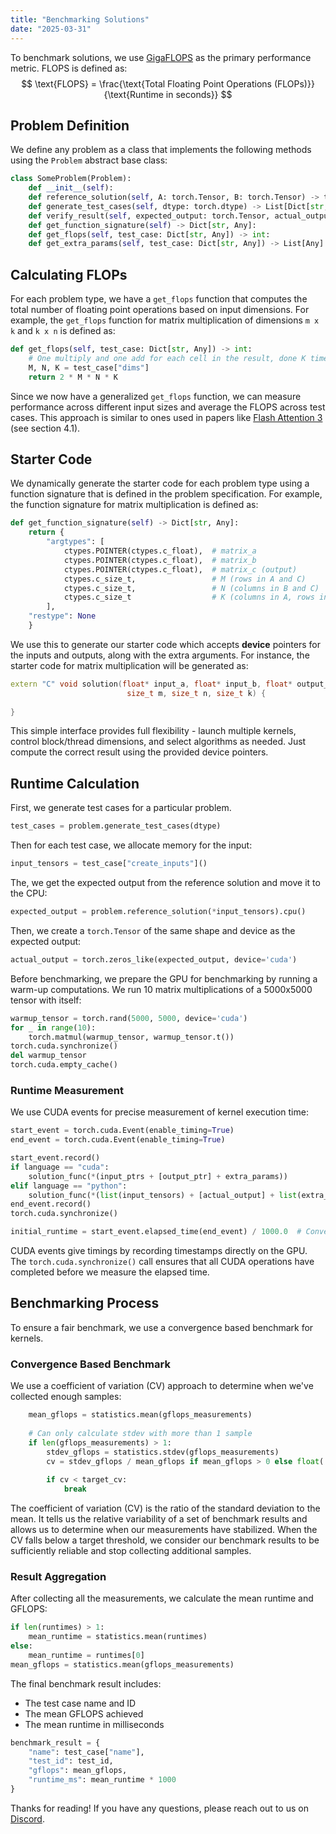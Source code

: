 ```yaml
---
title: "Benchmarking Solutions"
date: "2025-03-31"
---
```


To benchmark solutions, we use [GigaFLOPS](https://en.wikipedia.org/wiki/Floating_point_operations_per_second) as the primary performance metric. FLOPS is defined as:
$$
\text{FLOPS} = \frac{\text{Total Floating Point Operations (FLOPs)}}{\text{Runtime in seconds}}
$$

## Problem Definition

We define any problem as a class that implements the following methods using the `Problem` abstract base class:

```python
class SomeProblem(Problem):
    def __init__(self):
    def reference_solution(self, A: torch.Tensor, B: torch.Tensor) -> torch.Tensor:
    def generate_test_cases(self, dtype: torch.dtype) -> List[Dict[str, Any]]:
    def verify_result(self, expected_output: torch.Tensor, actual_output: torch.Tensor, dtype: torch.dtype) -> Tuple[bool, Dict[str, Any]]:
    def get_function_signature(self) -> Dict[str, Any]:
    def get_flops(self, test_case: Dict[str, Any]) -> int:
    def get_extra_params(self, test_case: Dict[str, Any]) -> List[Any]:
```


## Calculating FLOPs

For each problem type, we have a `get_flops` function that computes the total number of floating point operations based on input dimensions. For example, the `get_flops` function for matrix multiplication of dimensions `m x k` and `k x n` is defined as:

```python
def get_flops(self, test_case: Dict[str, Any]) -> int:
    # One multiply and one add for each cell in the result, done K times
    M, N, K = test_case["dims"]
    return 2 * M * N * K
```
Since we now have a generalized `get_flops` function, we can measure performance across different input sizes and average the FLOPS across test cases. This approach is similar to ones used in papers like [Flash Attention 3](https://arxiv.org/pdf/2407.08608) (see section 4.1).

## Starter Code

We dynamically generate the starter code for each problem type using a function signature that is defined in the problem specification. For example, the function signature for matrix multiplication is defined as:

```python
def get_function_signature(self) -> Dict[str, Any]:
    return {
        "argtypes": [
            ctypes.POINTER(ctypes.c_float),  # matrix_a
            ctypes.POINTER(ctypes.c_float),  # matrix_b
            ctypes.POINTER(ctypes.c_float),  # matrix_c (output)
            ctypes.c_size_t,                 # M (rows in A and C)
            ctypes.c_size_t,                 # N (columns in B and C)
            ctypes.c_size_t                  # K (columns in A, rows in B)
        ],
    "restype": None
    }   
```

We use this to generate our starter code which accepts **device** pointers for the inputs and outputs, along with the extra arguments. For instance, the starter code for matrix multiplication will be generated as:

```cpp
extern "C" void solution(float* input_a, float* input_b, float* output_c, 
                          size_t m, size_t n, size_t k) {
    
} 
```

This simple interface provides full flexibility - launch multiple kernels, control block/thread dimensions, and select algorithms as needed. Just compute the correct result using the provided device pointers.

## Runtime Calculation

First, we generate test cases for a particular problem.
```python
test_cases = problem.generate_test_cases(dtype)
```

Then for each test case, we allocate memory for the input:
```python
input_tensors = test_case["create_inputs"]()
```

The, we get the expected output from the reference solution and move it to the CPU:
```python
expected_output = problem.reference_solution(*input_tensors).cpu()
```

Then, we create a `torch.Tensor` of the same shape and device as the expected output:
```python
actual_output = torch.zeros_like(expected_output, device='cuda')
```

Before benchmarking, we prepare the GPU for benchmarking by running a warm-up computations. We run 10 matrix multiplications of a 5000x5000 tensor with itself:
```python
warmup_tensor = torch.rand(5000, 5000, device='cuda')
for _ in range(10):
    torch.matmul(warmup_tensor, warmup_tensor.t())
torch.cuda.synchronize()
del warmup_tensor
torch.cuda.empty_cache()
```

### Runtime Measurement

We use CUDA events for precise measurement of kernel execution time:

```python
start_event = torch.cuda.Event(enable_timing=True)
end_event = torch.cuda.Event(enable_timing=True)

start_event.record()
if language == "cuda":
    solution_func(*(input_ptrs + [output_ptr] + extra_params))
elif language == "python":
    solution_func(*(list(input_tensors) + [actual_output] + list(extra_params)))
end_event.record()
torch.cuda.synchronize()

initial_runtime = start_event.elapsed_time(end_event) / 1000.0  # Convert to seconds
```

CUDA events give timings by recording timestamps directly on the GPU. The `torch.cuda.synchronize()` call ensures that all CUDA operations have completed before we measure the elapsed time.

## Benchmarking Process

To ensure a fair benchmark, we use a convergence based benchmark for kernels.

### Convergence Based Benchmark

We use a coefficient of variation (CV) approach to determine when we've collected enough samples:

```python
    mean_gflops = statistics.mean(gflops_measurements)
    
    # Can only calculate stdev with more than 1 sample
    if len(gflops_measurements) > 1:
        stdev_gflops = statistics.stdev(gflops_measurements)
        cv = stdev_gflops / mean_gflops if mean_gflops > 0 else float('inf')
        
        if cv < target_cv:
            break
```
The coefficient of variation (CV) is the ratio of the standard deviation to the mean. It tells us the relative variability of a set of benchmark results and allows us to determine when our measurements have stabilized. When the CV falls below a target threshold, we consider our benchmark results to be sufficiently reliable and stop collecting additional samples.

### Result Aggregation
After collecting all the measurements, we calculate the mean runtime and GFLOPS:

```python
if len(runtimes) > 1:
    mean_runtime = statistics.mean(runtimes)
else:
    mean_runtime = runtimes[0]
mean_gflops = statistics.mean(gflops_measurements)
```

The final benchmark result includes:
- The test case name and ID
- The mean GFLOPS achieved
- The mean runtime in milliseconds

```python
benchmark_result = {
    "name": test_case["name"],
    "test_id": test_id,
    "gflops": mean_gflops,
    "runtime_ms": mean_runtime * 1000
}
```

Thanks for reading! If you have any questions, please reach out to us on [Discord](https://discord.gg/xudryk).